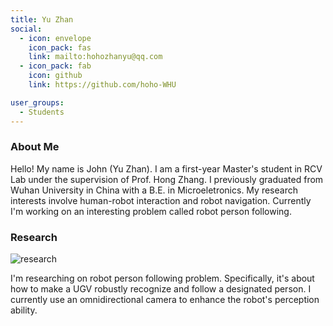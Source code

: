 ```yaml
---
title: Yu Zhan
social:
  - icon: envelope 
    icon_pack: fas
    link: mailto:hohozhanyu@qq.com
  - icon_pack: fab
    icon: github
    link: https://github.com/hoho-WHU

user_groups:
  - Students
---
```

### About Me
Hello! My name is John (Yu Zhan). I am a first-year Master's student in RCV Lab under the supervision of Prof. Hong Zhang. I previously graduated from Wuhan University in China with a B.E. in Microeletronics. My research interests involve human-robot interaction and robot navigation. Currently I'm working on an interesting problem called robot person following.

### Research
![research](authors_research/yu_zhan.gif "Research Introduction")

I'm researching on robot person following problem. Specifically, it's about how to make a UGV robustly recognize and follow a designated person. I currently use an omnidirectional camera to enhance the robot's perception ability. 





